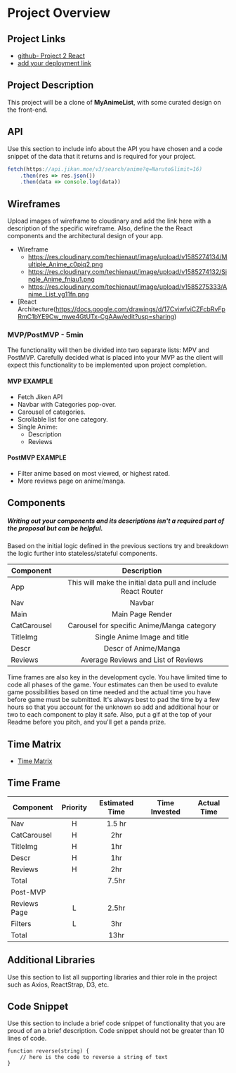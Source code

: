 # Project Overview

## Project Links

- [github- Project 2 React](https://github.com/techienaut/project_2_react)
- [add your deployment link]()

## Project Description

This project will be a clone of **MyAnimeList**, with some curated design on the front-end.

## API

Use this section to include info about the API you have chosen and a code snippet of the data that it returns and is required for your project. 


```javascript
fetch(https://api.jikan.moe/v3/search/anime?q=Naruto&limit=16)
	.then(res => res.json())
	.then(data => console.log(data))
```


## Wireframes

Upload images of wireframe to cloudinary and add the link here with a description of the specific wireframe. Also, define the the React components and the architectural design of your app.

- Wireframe
  - https://res.cloudinary.com/techienaut/image/upload/v1585274134/Multiple_Anime_c0piq2.png
  - https://res.cloudinary.com/techienaut/image/upload/v1585274132/Single_Anime_fniau1.png
  - https://res.cloudinary.com/techienaut/image/upload/v1585275333/Anime_List_yg11fn.png
- [React Architecture(https://docs.google.com/drawings/d/17CviwfviCZFcbRvFpRmC1bYE9Cw_mwe4GtUTx-CgAAw/edit?usp=sharing)


### MVP/PostMVP - 5min

The functionality will then be divided into two separate lists: MPV and PostMVP.  Carefully decided what is placed into your MVP as the client will expect this functionality to be implemented upon project completion.  

#### MVP EXAMPLE
- Fetch Jiken API
- Navbar with Categories pop-over.
- Carousel of categories.
- Scrollable list for one category.
- Single Anime:
  - Description
  - Reviews

#### PostMVP EXAMPLE

- Filter anime based on most viewed, or highest rated.
- More reviews page on anime/manga.

## Components
##### Writing out your components and its descriptions isn't a required part of the proposal but can be helpful.

Based on the initial logic defined in the previous sections try and breakdown the logic further into stateless/stateful components. 

| Component | Description |
| --- | :---: |
| App | This will make the initial data pull and include React Router|
| Nav | Navbar |
| Main        | Main Page Render |
| CatCarousel | Carousel for specific Anime/Manga category |
| TitleImg    | Single Anime Image and title |
| Descr       | Descr of Anime/Manga |
| Reviews     | Average Reviews and List of Reviews |

Time frames are also key in the development cycle.  You have limited time to code all phases of the game.  Your estimates can then be used to evalute game possibilities based on time needed and the actual time you have before game must be submitted. It's always best to pad the time by a few hours so that you account for the unknown so add and additional hour or two to each component to play it safe. Also, put a gif at the top of your Readme before you pitch, and you'll get a panda prize.

## Time Matrix

- [Time Matrix](https://res.cloudinary.com/techienaut/image/upload/v1585277003/Time_Matrix_s5vt5s.png)

## Time Frame

| Component | Priority | Estimated Time | Time Invested | Actual Time |
| --- | :---: |  :---: | :---: | :---: |
| Nav          | H | 1.5 hr |  |  |
| CatCarousel  | H | 2hr |               |  |
| TitleImg     | H | 1hr |               |  |
| Descr        | H | 1hr |               |  |
| Reviews      | H | 2hr |               |  |
| Total        |  | 7.5hr |               |  |
| Post-MVP     |  |  |               |  |
| Reviews Page | L | 2.5hr |               |  |
| Filters      | L | 3hr |               |  |
| Total        |  | 13hr |               |  |

## Additional Libraries
 Use this section to list all supporting libraries and thier role in the project such as Axios, ReactStrap, D3, etc. 

## Code Snippet

Use this section to include a brief code snippet of functionality that you are proud of an a brief description.  Code snippet should not be greater than 10 lines of code. 

```
function reverse(string) {
	// here is the code to reverse a string of text
}
```
